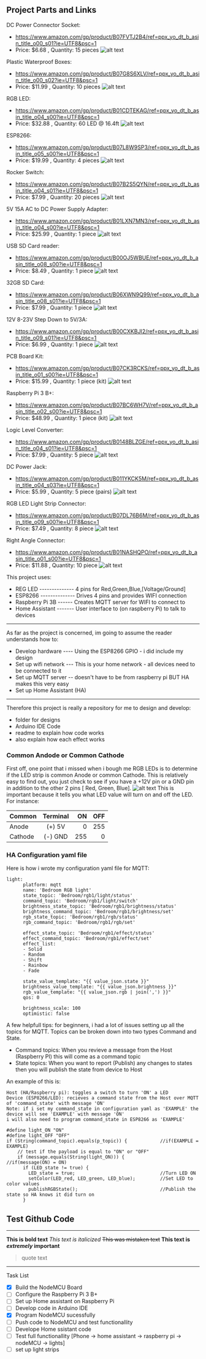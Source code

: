 ## Project Parts and Links

DC Power Connector Socket:
- https://www.amazon.com/gp/product/B07FVTJ2B4/ref=ppx_yo_dt_b_asin_title_o00_s01?ie=UTF8&psc=1
- Price: $6.68 , Quantity: 15 pieces
![alt text](https://github.com/wronched/RGB-LED-Common-Anode/blob/master/ReadMe_Pictures/Power-Socket.png)

Plastic Waterproof Boxes:
- https://www.amazon.com/gp/product/B07G8S6XLV/ref=ppx_yo_dt_b_asin_title_o00_s02?ie=UTF8&psc=1
- Price: $11.99 , Quantity: 10 pieces
![alt text](https://github.com/wronched/RGB-LED-Common-Anode/blob/master/ReadMe_Pictures/Plastic-Box.png)

RGB LED:
- https://www.amazon.com/gp/product/B01CDTEKAG/ref=ppx_yo_dt_b_asin_title_o04_s00?ie=UTF8&psc=1
- Price: $32.88 , Quantity: 60 LED @ 16.4ft
![alt text](https://github.com/wronched/RGB-LED-Common-Anode/blob/master/ReadMe_Pictures/RGB-LED.png)

ESP8266:
- https://www.amazon.com/gp/product/B07L8W9SP3/ref=ppx_yo_dt_b_asin_title_o05_s00?ie=UTF8&psc=1
- Price: $19.99 , Quantity: 4 pieces
![alt text](https://github.com/wronched/RGB-LED-Common-Anode/blob/master/ReadMe_Pictures/ESP8266.png)

Rocker Switch:
- https://www.amazon.com/gp/product/B07B2S5QYN/ref=ppx_yo_dt_b_asin_title_o04_s01?ie=UTF8&psc=1
- Price: $7.99 , Quantity: 20 pieces
![alt text](https://github.com/wronched/RGB-LED-Common-Anode/blob/master/ReadMe_Pictures/Rocker-Switch.png)

5V 15A AC to DC Power Supply Adapter:
- https://www.amazon.com/gp/product/B01LXN7MN3/ref=ppx_yo_dt_b_asin_title_o04_s00?ie=UTF8&psc=1
- Price: $25.99 , Quantity: 1 piece
![alt text](https://github.com/wronched/RGB-LED-Common-Anode/blob/master/ReadMe_Pictures/PSU.png)

USB SD Card reader:
- https://www.amazon.com/gp/product/B00OJ5WBUE/ref=ppx_yo_dt_b_asin_title_o08_s00?ie=UTF8&psc=1
- Price: $8.49 , Quantity: 1 piece
![alt text](https://github.com/wronched/RGB-LED-Common-Anode/blob/master/ReadMe_Pictures/SD-Reader.png)

32GB SD Card:
- https://www.amazon.com/gp/product/B06XWN9Q99/ref=ppx_yo_dt_b_asin_title_o08_s01?ie=UTF8&psc=1
- Price: $7.99 , Quantity: 1 piece
![alt text](https://github.com/wronched/RGB-LED-Common-Anode/blob/master/ReadMe_Pictures/SD-Card.png)

12V 8-23V Step Down to 5V/3A:
- https://www.amazon.com/gp/product/B00CXKBJI2/ref=ppx_yo_dt_b_asin_title_o09_s01?ie=UTF8&psc=1
- Price: $6.99 , Quantity: 1 piece
![alt text](https://github.com/wronched/RGB-LED-Common-Anode/blob/master/ReadMe_Pictures/Step-Down.png)

PCB Board Kit:
- https://www.amazon.com/gp/product/B07CK3RCKS/ref=ppx_yo_dt_b_asin_title_o01_s00?ie=UTF8&psc=1
- Price: $15.99 , Quantity: 1 piece (kit)
![alt text](https://github.com/wronched/RGB-LED-Common-Anode/blob/master/ReadMe_Pictures/Board-Kit.png)

Raspberry Pi 3 B+:
- https://www.amazon.com/gp/product/B07BC6WH7V/ref=ppx_yo_dt_b_asin_title_o02_s00?ie=UTF8&psc=1
- Price: $48.99 , Quantity: 1 piece (kit)
![alt text](https://github.com/wronched/RGB-LED-Common-Anode/blob/master/ReadMe_Pictures/Pi-3-B+.png)

Logic Level Converter:
- https://www.amazon.com/gp/product/B0148BLZGE/ref=ppx_yo_dt_b_asin_title_o04_s01?ie=UTF8&psc=1
- Price: $7.99 , Quantity: 5 piece
![alt text](https://github.com/wronched/RGB-LED-Common-Anode/blob/master/ReadMe_Pictures/logic-Level.png)

DC Power Jack:
- https://www.amazon.com/gp/product/B011YKCK5M/ref=ppx_yo_dt_b_asin_title_o04_s03?ie=UTF8&psc=1
- Price: $5.99 , Quantity: 5 piece (pairs)
![alt text](https://github.com/wronched/RGB-LED-Common-Anode/blob/master/ReadMe_Pictures/DC-Jack.png)



RGB LED Light Strip Connector:
- https://www.amazon.com/gp/product/B07DL76B6M/ref=ppx_yo_dt_b_asin_title_o09_s00?ie=UTF8&psc=1
- Price: $7.49 , Quantity: 8 piece
![alt text](https://github.com/wronched/RGB-LED-Common-Anode/blob/master/ReadMe_Pictures/Strip-Conn.png)

Right Angle Connector:
- https://www.amazon.com/gp/product/B01NASHQPO/ref=ppx_yo_dt_b_asin_title_o01_s00?ie=UTF8&psc=1
- Price: $11.88 , Quantity: 10 piece
![alt text](https://github.com/wronched/RGB-LED-Common-Anode/blob/master/ReadMe_Pictures/Right-Conn.png)


This project uses:
- REG LED -------------- 4 pins for Red,Green,Blue,[Voltage/Ground]
- ESP8266 -------------- Drives 4 pins and provides WIFI connection
- Raspberry Pi 3B ------ Creates MQTT server for WIFI to connect to
- Home Assistant ------- User interface to (on raspberry Pi) to talk to devices
------------------------------------------
As far as the project is concerned, im going to assume the reader understands how to:
- Develop hardware ---- Using the ESP8266 GPIO - i did include my design
- Set up wifi network --- This is your home network - all devices need to be connected to it
- Set up MQTT server -- doesn't have to be from raspberry pi BUT HA makes this very easy
- Set up Home Assistant (HA)
------------------------------------------
Therefore this project is really a repository for me to design and develop:
- folder for designs
- Arduino IDE Code
- readme to explain how code works
- also explain how each effect works

### Common Andode or Common Cathode
First off, one point that i missed when i bough me RGB LEDs is to determine if the LED strip is common Anode or common Cathode. This is relatively easy to find out, you just check to see if you have a +12V pin or a GND pin in addition to the other 2 pins [ Red, Green, Blue].
![alt text](https://github.com/wronched/RGB-LED-Common-Anode/blob/master/ReadMe_Pictures/rgb-led.png)
This is important because it tells you what LED value will turn on and off the LED. For instance:

| Common  | Terminal  | ON  | OFF |
| ------- |:---------:| ---:| ---:|
| Anode   | (+) 5V    | 0   | 255 |
| Cathode | (-) GND   | 255 | 0   |

### HA Configuration yaml file
Here is how i wrote my configuration yaml file for MQTT:
```
light:
      platform: mqtt
      name: 'Bedroom RGB light'
      state_topic: 'Bedroom/rgb1/light/status'
      command_topic: 'Bedroom/rgb1/light/switch'
      brightness_state_topic: 'Bedroom/rgb1/brightness/status'
      brightness_command_topic: 'Bedroom/rgb1/brightness/set'
      rgb_state_topic: 'Bedroom/rgb1/rgb/status'
      rgb_command_topic: 'Bedroom/rgb1/rgb/set'
      
      effect_state_topic: 'Bedroom/rgb1/effect/status'
      effect_command_topic: 'Bedroom/rgb1/effect/set'
      effect_list:
      - Solid
      - Random
      - Shift
      - Rainbow
      - Fade
      
      state_value_template: "{{ value_json.state }}"
      brightness_value_template: "{{ value_json.brightness }}"
      rgb_value_template: "{{ value_json.rgb | join(',') }}"
      qos: 0
      
      brightness_scale: 100
      optimistic: false

```
A few helpfull tips: for beginners, i had a lot of issues setting up all the topics for MQTT. Topics can be broken down into two types Command and State.  
- Command topics: When you revieve a message from the Host (Raspberry PI) this will come as a command topic  
- State topics: When you want to report (Publish) any changes to states then you will publish the state from device to Host  

An example of this is:
```
Host (HA/Raspberry pi): toggles a switch to turn 'ON' a LED  
Device (ESP8266/LED): recieves a command state from the Host over MQTT of 'command_state' with message 'ON'
Note: if i set my command_state in configuration yaml as 'EXAMPLE' the device will see 'EXAMPLE' with message 'ON'
i will also need to program command_state in ESP8266 as 'EXAMPLE' 

#define light_ON "ON"
#define light_OFF "OFF"
if (String(command_topic).equals(p_topic)) {            //if(EXAMPLE = EXAMPLE)
    // test if the payload is equal to "ON" or "OFF"
    if (message.equals(String(light_ON))) {             //if(message(ON) = ON)
      if (LED_state != true) {
        LED_state = true;                               //Turn LED ON
        setColor(LED_red, LED_green, LED_blue);         //Set LED to color values
        publishRGBState();                              //Publish the state so HA knows it did turn on
      }
```

## Test Github Code
-------------------------------------------
**This is bold text**
*This text is italicized*
~~This was mistaken text~~
**This text is _extremely_ important**
> quote text

------------------------------------------

Task List
- [x] Build the NodeMCU Board
- [ ] Configure the Raspberry Pi 3 B+
- [ ] Set up Home assistant on Raspberry Pi
- [ ] Develop code in Arduino IDE
- [x] Program NodeMCU sucessfully
- [ ] Push code to NodeMCU and test functionallity
- [ ] Develope Home ssistant code
- [ ] Test full functionallity [Phone -> home assistant -> raspberry pi -> nodeMCU -> lights]
- [ ] set up light strips
